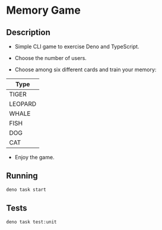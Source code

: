 # Memory Game

## Description

- Simple CLI game to exercise Deno and TypeScript.

- Choose the number of users.

- Choose among six different cards and train your memory:

| Type    |
|---------|
| TIGER   |
| LEOPARD |
| WHALE   |
| FISH    |
| DOG     |
| CAT     |

- Enjoy the game.

## Running

```bash
deno task start
```

## Tests

```bash
deno task test:unit
```
